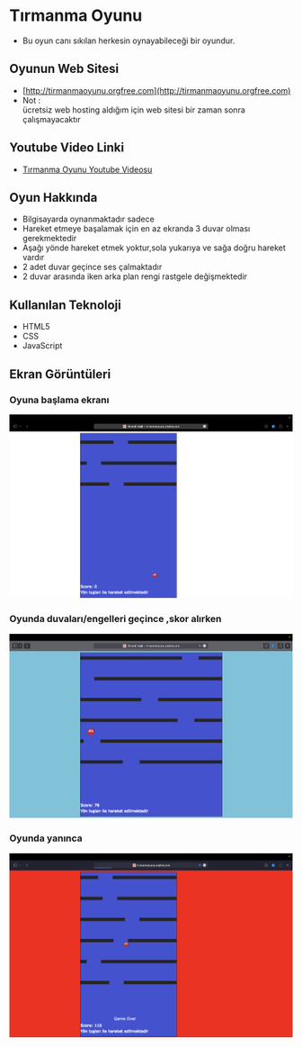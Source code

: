 
# Tırmanma Oyunu


- Bu oyun canı sıkılan herkesin oynayabileceği bir oyundur.  

 




## Oyunun Web Sitesi 
- [http://tirmanmaoyunu.orgfree.com](http://tirmanmaoyunu.orgfree.com)
-  Not :  
   ücretsiz web hosting aldığım için web sitesi bir zaman sonra çalışmayacaktır

## Youtube Video Linki 
- [Tırmanma Oyunu Youtube Videosu ]([http://tirmanmaoyunu.orgfree.com](https://youtu.be/yv83pcrTPBg))



## Oyun Hakkında
- Bilgisayarda oynanmaktadır sadece
- Hareket etmeye başalamak için en az ekranda 3 duvar olması gerekmektedir
- Aşağı yönde hareket etmek yoktur,sola yukarıya ve sağa doğru hareket vardır
- 2 adet duvar geçince ses çalmaktadır
- 2 duvar arasında iken arka plan rengi rastgele değişmektedir




## Kullanılan Teknoloji

- HTML5
- CSS
- JavaScript





  
## Ekran Görüntüleri

### Oyuna başlama ekranı


![Uygulama Ekran Görüntüsü](https://github.com/developerburakgul/tirmanmaOyunu/blob/main/tirmanmaoyunu/images/baslangic.png?raw=true)

### Oyunda duvaları/engelleri geçince ,skor alırken 


![Uygulama Ekran Görüntüsü](https://github.com/developerburakgul/tirmanmaOyunu/blob/main/tirmanmaoyunu/images/skoralirken.png?raw=true)


### Oyunda yanınca


![Uygulama Ekran Görüntüsü](https://github.com/developerburakgul/tirmanmaOyunu/blob/main/tirmanmaoyunu/images/bitis.png?raw=true)





  
